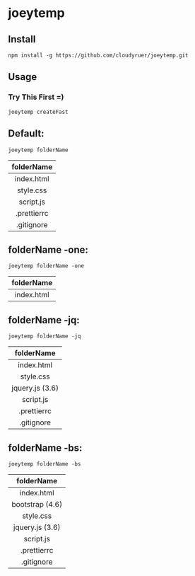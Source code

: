 # joeytemp

## Install

```
npm install -g https://github.com/cloudyruer/joeytemp.git
```

## Usage

### Try This First =)

```
joeytemp createFast
```

## Default:

```
joeytemp folderName
```

| folderName  |
| :---------: |
| index.html  |
|  style.css  |
|  script.js  |
| .prettierrc |
| .gitignore  |

## folderName -one:

```
joeytemp folderName -one
```

| folderName |
| :--------: |
| index.html |

## folderName -jq:

```
joeytemp folderName -jq

```

|   folderName    |
| :-------------: |
|   index.html    |
|    style.css    |
| jquery.js (3.6) |
|    script.js    |
|   .prettierrc   |
|   .gitignore    |

## folderName -bs:

```
joeytemp folderName -bs
```

|   folderName    |
| :-------------: |
|   index.html    |
| bootstrap (4.6) |
|    style.css    |
| jquery.js (3.6) |
|    script.js    |
|   .prettierrc   |
|   .gitignore    |

